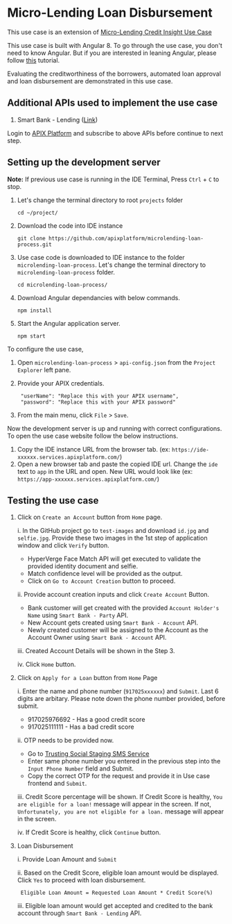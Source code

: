 # Micro-Lending Loan Disbursement

This use case is an extension of [Micro-Lending Credit Insight Use Case](https://github.com/apixplatform/microlending-credit-insight)

This use case is built with Angular 8. To go through the use case, you don't need to know Angular. But if you are interested in leaning Angular, please follow [this](https://www.bitovi.com/academy/learn-angular.html) tutorial.

Evaluating the creditworthiness of the borrowers, automated loan approval and loan disbursement are demonstrated in this use case.

## Additional APIs used to implement the use case

1. Smart Bank - Lending ([Link](https://apixplatform.com/profile/api-detail?api-id=110))

Login to [APIX Platform](https://apixplatform.com) and subscribe to above APIs before continue to next step.

## Setting up the development server

**Note:** If previous use case is running in the IDE Terminal, Press `Ctrl` + `C` to stop. 

1.  Let's change the terminal directory to root `projects` folder

        cd ~/project/

2.  Download the code into IDE instance

        git clone https://github.com/apixplatform/microlending-loan-process.git

3.  Use case code is downloaded to IDE instance to the folder `microlending-loan-process`. Let's change the terminal directory to `microlending-loan-process` folder.

        cd microlending-loan-process/

4.  Download Angular dependancies with below commands.

        npm install

5.  Start the Angular application server.

        npm start

To configure the use case,

1. Open `microlending-loan-process` > `api-config.json` from the `Project Explorer` left pane.
2. Provide your APIX credentials.

        "userName": "Replace this with your APIX username",
        "password": "Replace this with your APIX password"

3. From the main menu, click `File` > `Save`.

Now the development server is up and running with correct configurations. To open the use case website follow the below instructions.

1. Copy the IDE instance URL from the browser tab. (ex: `https://ide-xxxxxx.services.apixplatform.com/`)
2. Open a new browser tab and paste the copied IDE url. Change the `ide` text to `app` in the URL and open. New URL would look like (ex: `https://app-xxxxxx.services.apixplatform.com/`)

## Testing the use case

1. Click on `Create an Account` button from `Home` page.

    i. In the GitHub project go to `test-images` and download `id.jpg` and `selfie.jpg`. Provide these two images in the 1st step of application window and click `Verify` button. 

    * HyperVerge Face Match API will get executed to validate the provided identity document and selfie. 
    * Match confidence level will be provided as the output. 
    * Click on `Go to Account Creation` button to proceed. 

    ii. Provide account creation inputs and click `Create Account` Button.

    * Bank customer will get created with the provided `Account Holder's Name` using `Smart Bank - Party` API.
    * New Account gets created using `Smart Bank - Account` API.
    * Newly created customer will be assigned to the Account as the Account Owner using `Smart Bank - Account` API.

    iii. Created Account Details will be shown in the Step 3.

    iv. Click `Home` button.

2. Click on `Apply for a Loan` button from `Home` Page

    i. Enter the name and phone number (`917025xxxxxx`) and `Submit`. Last 6 digits are arbitary. Please note down the phone number provided, before submit. 
    
    * 917025976692 - Has a good credit score
    * 917025111111 - Has a bad credit score

    ii. OTP needs to be provided now. 
    
    * Go to [Trusting Social Staging SMS Service](https://staging-api.trustingsocial.com/smsc_chat)
    * Enter same phone number you entered in the previous step into the `Input Phone Number` field and Submit.
    * Copy the correct OTP for the request and provide it in Use case frontend and `Submit`.

    iii. Credit Score percentage will be shown. If Credit Score is healthy, `You are eligible for a loan!` message will appear in the screen. If not, `Unfortunately, you are not eligible for a loan.` message will appear in the screen.

    iv. If Credit Score is healthy, click `Continue` button.

3. Loan Disbursement

    i. Provide Loan Amount and `Submit`

    ii. Based on the Credit Score, eligible loan amount would be displayed. Click `Yes` to proceed with loan disbursement.
    
        Eligible Loan Amount = Requested Loan Amount * Credit Score(%)

    iii. Eligible loan amount would get accepted and credited to the bank account through `Smart Bank - Lending` API. 

            
